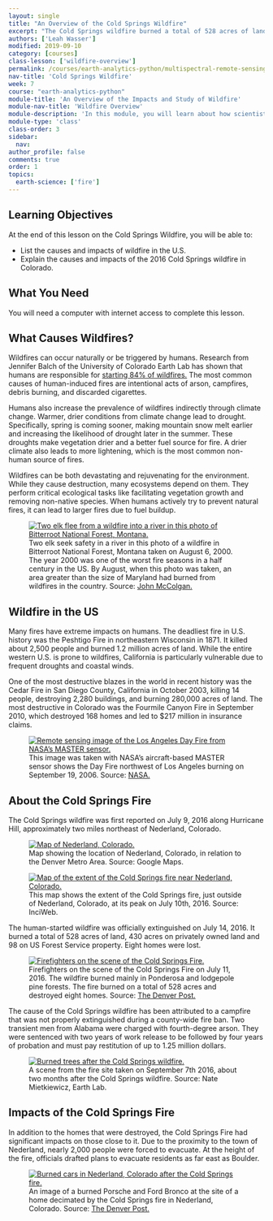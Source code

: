 ```yaml
---
layout: single
title: "An Overview of the Cold Springs Wildfire"
excerpt: "The Cold Springs wildfire burned a total of 528 acres of land between July 9, 2016 and July 14, 2016. Learn more about this wildfire and how scientists study wildfire using both field and remote sensing methods."
authors: ['Leah Wasser']
modified: 2019-09-10
category: [courses]
class-lesson: ['wildfire-overview']
permalink: /courses/earth-analytics-python/multispectral-remote-sensing-in-python/intro-wildfires/
nav-title: 'Cold Springs Wildfire'
week: 7
course: "earth-analytics-python"
module-title: 'An Overview of the Impacts and Study of Wildfire'
module-nav-title: 'Wildfire Overview'
module-description: 'In this module, you will learn about how scientists study the impacts of wildfire using field surveys and remote sensing. You will also learn about the Cold Springs wildfire, which burned 528 acres near Nederland, Colorado, in July 2016.'
module-type: 'class'
class-order: 3
sidebar:
  nav:
author_profile: false
comments: true
order: 1
topics:
  earth-science: ['fire']
---
```

<div class='notice--success' markdown="1">

## <i class="fa fa-graduation-cap" aria-hidden="true"></i> Learning Objectives

At the end of this lesson on the Cold Springs Wildfire, you will be able to:

* List the causes and impacts of wildfire in the U.S.
* Explain the causes and impacts of the 2016 Cold Springs wildfire in Colorado. 


## <i class="fa fa-check-square-o fa-2" aria-hidden="true"></i> What You Need

You will need a computer with internet access to complete this lesson.

</div>

## What Causes Wildfires?

Wildfires can occur naturally or be triggered by humans. Research from Jennifer Balch of the University of Colorado Earth Lab has shown that humans are responsible for <a href="http://www.sciencemag.org/news/2017/09/who-starting-all-those-wildfires-we-are" target="_blank">starting 84% of wildfires.</a> The most common causes of human-induced fires are intentional acts of arson, campfires, debris burning, and discarded cigarettes.

Humans also increase the prevalence of wildfires indirectly through climate change. Warmer, drier conditions from climate change lead to drought. Specifically, spring is coming sooner, making mountain snow melt earlier and increasing the likelihood of drought later in the summer. These droughts make vegetation drier and a better fuel source for fire. A drier climate also leads to more lightening, which is the most common non-human source of fires.

Wildfires can be both devastating and rejuvenating for the environment. While they cause destruction, many ecosystems depend on them. They perform critical ecological tasks like facilitating vegetation growth and removing non-native species. When humans actively try to prevent natural fires, it can lead to larger fires due to fuel buildup. 

<figure>
  <a href="{{ site.url }}/images/courses/earth-analytics/science/cold-springs-fire/animals-fleeing-wildfire-montana-cold-springs-fire.jpg">
    <img src="{{ site.url }}/images/courses/earth-analytics/science/cold-springs-fire/animals-fleeing-wildfire-montana-cold-springs-fire.jpg" alt="Two elk flee from a wildfire into a river in this photo of Bitterroot National Forest, Montana.">
  </a>
  <figcaption>Two elk seek safety in a river in this photo of a wildfire in Bitterroot National Forest, Montana taken on August 6, 2000. The year 2000 was one of the worst fire seasons in a half century in the US. By August, when this photo was taken, an area greater than the size of Maryland had burned from wildfires in the country. Source: <a href="https://earthobservatory.nasa.gov/IOTD/view.php?id=843" target="_blank">John McColgan.</a>
  </figcaption>
</figure>

## Wildfire in the US 

Many fires have extreme impacts on humans. The deadliest fire in U.S. history was the Peshtigo Fire in northeastern Wisconsin in 1871. It killed about 2,500 people and burned 1.2 million acres of land. While the entire western U.S. is prone to wildfires, California is particularly vulnerable due to frequent droughts and coastal winds. 

One of the most destructive blazes in the world in recent history was the Cedar Fire in San Diego County, California in October 2003, killing 14 people, destroying 2,280 buildings, and burning 280,000 acres of land. The most destructive in Colorado was the Fourmile Canyon Fire in September 2010, which destroyed 168 homes and led to $217 million in insurance claims. 

<figure>
  <a href="{{ site.url }}/images/courses/earth-analytics/science/cold-springs-fire/los-angeles-day-fire-nasa-satellite-image-cold-springs-fire.jpg">
    <img src="{{ site.url }}/images/courses/earth-analytics/science/cold-springs-fire/los-angeles-day-fire-nasa-satellite-image-cold-springs-fire.jpg" alt="Remote sensing image of the Los Angeles Day Fire from NASA’s MASTER sensor.">
  </a>
  <figcaption>This image was taken with NASA’s aircraft-based MASTER sensor shows the Day Fire northwest of Los Angeles burning on September 19, 2006. Source: <a href="https://earthobservatory.nasa.gov/NaturalHazards/view.php?id=17339" target="_blank">NASA.</a>
  </figcaption>
</figure>

## About the Cold Springs Fire

The Cold Springs wildfire was first reported on July 9, 2016 along Hurricane Hill, approximately two miles northeast of Nederland, Colorado. 

<figure>
  <a href="{{ site.url }}/images/courses/earth-analytics/science/cold-springs-fire/map-nederland-cold-springs-fire.png">
    <img src="{{ site.url }}/images/courses/earth-analytics/science/cold-springs-fire/map-nederland-cold-springs-fire.png" alt="Map of Nederland, Colorado.">
  </a>
  <figcaption>Map showing the location of Nederland, Colorado, in relation to the Denver Metro Area. Source: Google Maps.
  </figcaption>
</figure>

<figure>
  <a href="{{ site.url }}/images/courses/earth-analytics/science/cold-springs-fire/map-extent-of-cold-springs-fire.jpg">
    <img src="{{ site.url }}/images/courses/earth-analytics/science/cold-springs-fire/map-extent-of-cold-springs-fire.jpg" alt="Map of the extent of the Cold Springs fire near Nederland, Colorado.">
  </a>
  <figcaption>This map shows the extent of the Cold Springs fire, just outside of Nederland, Colorado, at its peak on July 10th, 2016. Source: InciWeb.
  </figcaption>
</figure>

The human-started wildfire was officially extinguished on July 14, 2016. It burned a total of 528 acres of land, 430 acres on privately owned land and 98 on US Forest Service property. Eight homes were lost.

<figure>
  <a href="{{ site.url }}/images/courses/earth-analytics/science/cold-springs-fire/firefighters-on-scene-of-cold-springs-fire.jpg">
    <img src="{{ site.url }}/images/courses/earth-analytics/science/cold-springs-fire/firefighters-on-scene-of-cold-springs-fire.jpg" alt="Firefighters on the scene of the Cold Springs Fire.">
  </a>
  <figcaption>Firefighters on the scene of the Cold Springs Fire on July 11, 2016. The wildfire burned mainly in Ponderosa and lodgepole pine forests. The fire burned on a total of 528 acres and destroyed eight homes. Source: <a href="https://www.denverpost.com/2016/07/13/cold-springs-fire-wednesday/" target="_blank">The Denver Post.</a>
  </figcaption>
</figure>

The cause of the Cold Springs wildfire has been attributed to a campfire that was not properly extinguished during a county-wide fire ban. Two transient men from Alabama were charged with fourth-degree arson. They were sentenced with two years of work release to be followed by four years of probation and must pay restitution of up to 1.25 million dollars. 

<figure>
  <a href="{{ site.url }}/images/courses/earth-analytics/science/cold-springs-fire/burned-trees-cold-springs-fire.jpg">
    <img src="{{ site.url }}/images/courses/earth-analytics/science/cold-springs-fire/burned-trees-cold-springs-fire.jpg" alt="Burned trees after the Cold Springs wildfire.">
  </a>
  <figcaption>A scene from the fire site taken on September 7th 2016, about two months after the Cold Springs wildfire. Source: Nate Mietkiewicz, Earth Lab.
  </figcaption>
</figure>


## Impacts of the Cold Springs Fire

In addition to the homes that were destroyed, the Cold Springs Fire had significant impacts on those close to it. Due to the proximity to the town of Nederland, nearly 2,000 people were forced to evacuate. At the height of the fire, officials drafted plans to evacuate residents as far east as Boulder.

<figure>
  <a href="{{ site.url }}/images/courses/earth-analytics/science/cold-springs-fire/burned-cars-cold-springs-fire.jpg">
    <img src="{{ site.url }}/images/courses/earth-analytics/science/cold-springs-fire/burned-cars-cold-springs-fire.jpg" alt="Burned cars in Nederland, Colorado after the Cold Springs fire.">
  </a>
  <figcaption>An image of a burned Porsche and Ford Bronco at the site of a home decimated by the Cold Springs fire in Nederland, Colorado. Source: <a href="https://www.denverpost.com/2016/07/13/cold-springs-fire-wednesday/" target="_blank">The Denver Post.</a>
  </figcaption>
</figure>
